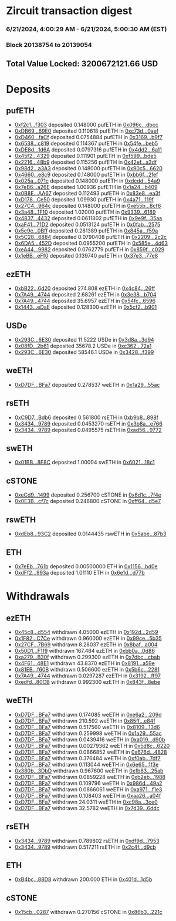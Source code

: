 # Zircuit transaction digest
### 6/21/2024, 4:00:29 AM - 6/21/2024, 5:00:30 AM (EST)
### Block 20138754 to 20139054

## Total Value Locked: 3200672121.66 USD

# Deposits
## pufETH
- [0xf2c1...f303](https://etherscan.io/address/0xf2c142a8F845D67FF0e1a12FfF4237F5f6cDf303) deposited 0.148000 pufETH in [0x096c...dbcc](https://etherscan.io/tx/0xf2c142a8F845D67FF0e1a12FfF4237F5f6cDf303)
- [0xDB69...69E0](https://etherscan.io/address/0xDB695F2f1E924744DA9422DfB6695bC36C7269E0) deposited 0.110618 pufETH in [0xc73d...0aef](https://etherscan.io/tx/0xDB695F2f1E924744DA9422DfB6695bC36C7269E0)
- [0xD460...faCf](https://etherscan.io/address/0xD460DeDDD47c90bb224Ce1dAa100f5B3aa3FfaCf) deposited 0.0754884 pufETH in [0x3169...b9f7](https://etherscan.io/tx/0xD460DeDDD47c90bb224Ce1dAa100f5B3aa3FfaCf)
- [0x6538...c819](https://etherscan.io/address/0x6538Ef00803F074F1ABeE60F7F187F6d61dBc819) deposited 0.114367 pufETH in [0x54fe...beb5](https://etherscan.io/tx/0x6538Ef00803F074F1ABeE60F7F187F6d61dBc819)
- [0xDE8d...1d6A](https://etherscan.io/address/0xDE8dafBF9E70b47c1bb67AD32cC10AcB388E1d6A) deposited 0.0797316 pufETH in [0x4dd2...6a11](https://etherscan.io/tx/0xDE8dafBF9E70b47c1bb67AD32cC10AcB388E1d6A)
- [0x45f2...4329](https://etherscan.io/address/0x45f2E5D836Aaa4dA59F9194c70a074940AD64329) deposited 0.111901 pufETH in [0xf599...bde5](https://etherscan.io/tx/0x45f2E5D836Aaa4dA59F9194c70a074940AD64329)
- [0x2216...48b9](https://etherscan.io/address/0x221637dd3cEF0C0A3969eF8cf2b5F8154D2A48b9) deposited 0.115256 pufETH in [0x42ef...a3df](https://etherscan.io/tx/0x221637dd3cEF0C0A3969eF8cf2b5F8154D2A48b9)
- [0x98d2...a3A3](https://etherscan.io/address/0x98d29CA5d6113034D2F26036CB1a752b4E5Da3A3) deposited 0.148000 pufETH in [0x90c5...6620](https://etherscan.io/tx/0x98d29CA5d6113034D2F26036CB1a752b4E5Da3A3)
- [0x4660...e8c9](https://etherscan.io/address/0x46600596336D51D20D31A5f5dE2bd6fA0bEAe8c9) deposited 0.148000 pufETH in [0xbb6f...2fef](https://etherscan.io/tx/0x46600596336D51D20D31A5f5dE2bd6fA0bEAe8c9)
- [0x025a...071c](https://etherscan.io/address/0x025aB9fC7684ca21E8Fef380488F67a6240C071c) deposited 0.148000 pufETH in [0xdcdd...54a9](https://etherscan.io/tx/0x025aB9fC7684ca21E8Fef380488F67a6240C071c)
- [0x7eB6...a26E](https://etherscan.io/address/0x7eB6615CC23DEbecfCFbA74Dd6E7C7BF4571a26E) deposited 1.00936 pufETH in [0x1a24...b409](https://etherscan.io/tx/0x7eB6615CC23DEbecfCFbA74Dd6E7C7BF4571a26E)
- [0x0B8E...AA67](https://etherscan.io/address/0x0B8E86CEB6f89dEe6d998Dc61984FFB377d5AA67) deposited 0.112493 pufETH in [0x83e8...ea3f](https://etherscan.io/tx/0x0B8E86CEB6f89dEe6d998Dc61984FFB377d5AA67)
- [0xD178...Ce50](https://etherscan.io/address/0xD178aC6795Fea7bf43FbdcbAb6F0B3a4fd22Ce50) deposited 1.09930 pufETH in [0x4a71...119f](https://etherscan.io/tx/0xD178aC6795Fea7bf43FbdcbAb6F0B3a4fd22Ce50)
- [0x27C4...964c](https://etherscan.io/address/0x27C42b1494915a98c316F522c609a156695e964c) deposited 0.148000 pufETH in [0xe55b...8cf6](https://etherscan.io/tx/0x27C42b1494915a98c316F522c609a156695e964c)
- [0x3a48...1F10](https://etherscan.io/address/0x3a4869762F67BF7616fc113A64D9481ba0161F10) deposited 1.02000 pufETH in [0x9339...6189](https://etherscan.io/tx/0x3a4869762F67BF7616fc113A64D9481ba0161F10)
- [0x4837...4432](https://etherscan.io/address/0x48371ceF18f5f60a8463f509C0F5a952eBB94432) deposited 0.0611802 pufETH in [0x9e9f...35aa](https://etherscan.io/tx/0x48371ceF18f5f60a8463f509C0F5a952eBB94432)
- [0xaF41...71D2](https://etherscan.io/address/0xaF41AC11C1e10CBfb06DDA0cA0ecb6745F2c71D2) deposited 0.0513124 pufETH in [0x0fab...2575](https://etherscan.io/tx/0xaF41AC11C1e10CBfb06DDA0cA0ecb6745F2c71D2)
- [0x5e9e...0Bff](https://etherscan.io/address/0x5e9e6B4f905ECaeFd0908E89156ab23C17120Bff) deposited 0.281389 pufETH in [0x845a...f59a](https://etherscan.io/tx/0x5e9e6B4f905ECaeFd0908E89156ab23C17120Bff)
- [0x5C28...6884](https://etherscan.io/address/0x5C284D2ddfAe37Dc9756244d634879a9C9B96884) deposited 0.0790408 pufETH in [0x2209...2c2c](https://etherscan.io/tx/0x5C284D2ddfAe37Dc9756244d634879a9C9B96884)
- [0x6DA5...452D](https://etherscan.io/address/0x6DA5D34119768A0aaf02cC268121D0C9B9A2452D) deposited 0.0955200 pufETH in [0x585e...4d63](https://etherscan.io/tx/0x6DA5D34119768A0aaf02cC268121D0C9B9A2452D)
- [0xeA44...9982](https://etherscan.io/address/0xeA44886a74B1dA3178BFf4928D63eC5f99019982) deposited 0.0762779 pufETH in [0x859f...c029](https://etherscan.io/tx/0xeA44886a74B1dA3178BFf4928D63eC5f99019982)
- [0x1eBB...eFf0](https://etherscan.io/address/0x1eBB81e5beac56a6d7AB5BD89Ae185885061eFf0) deposited 0.139740 pufETH in [0x37e3...77e8](https://etherscan.io/tx/0x1eBB81e5beac56a6d7AB5BD89Ae185885061eFf0)
## ezETH
- [0xbB22...6d20](https://etherscan.io/address/0xbB226555fBB98850273B10b0CF55aD2f99966d20) deposited 274.808 ezETH in [0x4c84...26ff](https://etherscan.io/tx/0xbB226555fBB98850273B10b0CF55aD2f99966d20)
- [0x7A49...4744](https://etherscan.io/address/0x7A493Be5c2ce014cD049Bf178a1ac0Db1B434744) deposited 2.68261 ezETH in [0x3e38...b704](https://etherscan.io/tx/0x7A493Be5c2ce014cD049Bf178a1ac0Db1B434744)
- [0x7A49...4744](https://etherscan.io/address/0x7A493Be5c2ce014cD049Bf178a1ac0Db1B434744) deposited 35.6957 ezETH in [0x54fc...6596](https://etherscan.io/tx/0x7A493Be5c2ce014cD049Bf178a1ac0Db1B434744)
- [0x1443...eDaE](https://etherscan.io/address/0x14433A8ED38FD568dEE09B138f12937e43DbeDaE) deposited 0.128300 ezETH in [0x5cf2...b901](https://etherscan.io/tx/0x14433A8ED38FD568dEE09B138f12937e43DbeDaE)
## USDe
- [0x293C...6E30](https://etherscan.io/address/0x293C6937D8D82e05B01335F7B33FBA0c8e256E30) deposited 11.5222 USDe in [0x3d8a...3d94](https://etherscan.io/tx/0x293C6937D8D82e05B01335F7B33FBA0c8e256E30)
- [0x08fD...2b61](https://etherscan.io/address/0x08fD406840A6215EF9027701c923cF17240a2b61) deposited 35678.2 USDe in [0xc362...72a1](https://etherscan.io/tx/0x08fD406840A6215EF9027701c923cF17240a2b61)
- [0x293C...6E30](https://etherscan.io/address/0x293C6937D8D82e05B01335F7B33FBA0c8e256E30) deposited 58546.1 USDe in [0x3428...f399](https://etherscan.io/tx/0x293C6937D8D82e05B01335F7B33FBA0c8e256E30)
## weETH
- [0xD7DF...BFa7](https://etherscan.io/address/0xD7DF7E085214743530afF339aFC420c7c720BFa7) deposited 0.278537 weETH in [0x1a29...55ac](https://etherscan.io/tx/0xD7DF7E085214743530afF339aFC420c7c720BFa7)
## rsETH
- [0xC9D7...Bdb6](https://etherscan.io/address/0xC9D779aFE2a08d06B661f4CECAb195A95840Bdb6) deposited 0.561800 rsETH in [0xb9b8...898f](https://etherscan.io/tx/0xC9D779aFE2a08d06B661f4CECAb195A95840Bdb6)
- [0x3434...9789](https://etherscan.io/address/0x34349c5569e7B846c3558961552D2202760A9789) deposited 0.0453270 rsETH in [0x3b8a...e766](https://etherscan.io/tx/0x34349c5569e7B846c3558961552D2202760A9789)
- [0x3434...9789](https://etherscan.io/address/0x34349c5569e7B846c3558961552D2202760A9789) deposited 0.0495575 rsETH in [0xad56...9772](https://etherscan.io/tx/0x34349c5569e7B846c3558961552D2202760A9789)
## swETH
- [0x01BB...8F8C](https://etherscan.io/address/0x01BBFCB8C7fEF78bAf443C20b8515a0Aacd88F8C) deposited 1.00004 swETH in [0x6021...18c1](https://etherscan.io/tx/0x01BBFCB8C7fEF78bAf443C20b8515a0Aacd88F8C)
## cSTONE
- [0xeCd9...1499](https://etherscan.io/address/0xeCd93c24aa1BAf83a1215265C7406ab446db1499) deposited 0.256700 cSTONE in [0x6d1c...7f4e](https://etherscan.io/tx/0xeCd93c24aa1BAf83a1215265C7406ab446db1499)
- [0x0E3B...cf7c](https://etherscan.io/address/0x0E3BE351050A043070d686c1F69536848129cf7c) deposited 0.246800 cSTONE in [0xff64...d5e7](https://etherscan.io/tx/0x0E3BE351050A043070d686c1F69536848129cf7c)
## rswETH
- [0xdEb8...93C2](https://etherscan.io/address/0xdEb86f2Ef1B79f1C941a42407B61c132649a93C2) deposited 0.0144435 rswETH in [0x5abe...87b3](https://etherscan.io/tx/0xdEb86f2Ef1B79f1C941a42407B61c132649a93C2)
## ETH
- [0x7eEb...761b](https://etherscan.io/address/0x7eEb2F415c4CF5303bfFC4e83dBBb23e5F45761b) deposited 0.00500000 ETH in [0x1156...bd0e](https://etherscan.io/tx/0x7eEb2F415c4CF5303bfFC4e83dBBb23e5F45761b)
- [0xdFf2...993a](https://etherscan.io/address/0xdFf2e044b2e46A6B7A2F13C48e749d431EF2993a) deposited 1.01110 ETH in [0x6e1d...d77b](https://etherscan.io/tx/0xdFf2e044b2e46A6B7A2F13C48e749d431EF2993a)
# Withdrawals
## ezETH
- [0x45c8...d554](https://etherscan.io/address/0x45c889425427CE94D4116e371120F34a30dBd554) withdrawn 4.05000 ezETH in [0x192d...2d59](https://etherscan.io/tx/0x45c889425427CE94D4116e371120F34a30dBd554)
- [0x1F82...C7Ce](https://etherscan.io/address/0x1F82a5D7e87212fEA8553239c28332ba629cC7Ce) withdrawn 0.960000 ezETH in [0x99ce...5b35](https://etherscan.io/tx/0x1F82a5D7e87212fEA8553239c28332ba629cC7Ce)
- [0x27CF...7B69](https://etherscan.io/address/0x27CF236635B9A6c58095E57F2cd0d86008f47B69) withdrawn 8.28037 ezETH in [0x8baf...a004](https://etherscan.io/tx/0x27CF236635B9A6c58095E57F2cd0d86008f47B69)
- [0x50D1...F1f9](https://etherscan.io/address/0x50D18A980c1eeEB14DE179ED6e3b54D13C23F1f9) withdrawn 167.464 ezETH in [0xbb0a...0d86](https://etherscan.io/tx/0x50D18A980c1eeEB14DE179ED6e3b54D13C23F1f9)
- [0xa279...B30f](https://etherscan.io/address/0xa27980C0809d0762De7d3Ecb7AFC2Cc4eF6cB30f) withdrawn 0.299300 ezETH in [0x7dbc...cbab](https://etherscan.io/tx/0xa27980C0809d0762De7d3Ecb7AFC2Cc4eF6cB30f)
- [0x4F61...48E1](https://etherscan.io/address/0x4F618e8069FFBEe1b42566429e267647721D48E1) withdrawn 43.8370 ezETH in [0x8191...a59e](https://etherscan.io/tx/0x4F618e8069FFBEe1b42566429e267647721D48E1)
- [0x81EB...f60B](https://etherscan.io/address/0x81EBd7698C7Cf34ebfB3E9D635F6Ab69a922f60B) withdrawn 0.506600 ezETH in [0x5b6c...2281](https://etherscan.io/tx/0x81EBd7698C7Cf34ebfB3E9D635F6Ab69a922f60B)
- [0x7A49...4744](https://etherscan.io/address/0x7A493Be5c2ce014cD049Bf178a1ac0Db1B434744) withdrawn 0.0297287 ezETH in [0x3192...ff97](https://etherscan.io/tx/0x7A493Be5c2ce014cD049Bf178a1ac0Db1B434744)
- [0xedfd...80CB](https://etherscan.io/address/0xedfdB59AE9D44f996c8A60e89Ec81E5aEaA180CB) withdrawn 0.992300 ezETH in [0x843f...8ebe](https://etherscan.io/tx/0xedfdB59AE9D44f996c8A60e89Ec81E5aEaA180CB)
## weETH
- [0xD7DF...BFa7](https://etherscan.io/address/0xD7DF7E085214743530afF339aFC420c7c720BFa7) withdrawn 0.174085 weETH in [0xe6a2...209d](https://etherscan.io/tx/0xD7DF7E085214743530afF339aFC420c7c720BFa7)
- [0xD7DF...BFa7](https://etherscan.io/address/0xD7DF7E085214743530afF339aFC420c7c720BFa7) withdrawn 210.592 weETH in [0x85ff...e84f](https://etherscan.io/tx/0xD7DF7E085214743530afF339aFC420c7c720BFa7)
- [0xD7DF...BFa7](https://etherscan.io/address/0xD7DF7E085214743530afF339aFC420c7c720BFa7) withdrawn 0.517560 weETH in [0x8109...13d6](https://etherscan.io/tx/0xD7DF7E085214743530afF339aFC420c7c720BFa7)
- [0xD7DF...BFa7](https://etherscan.io/address/0xD7DF7E085214743530afF339aFC420c7c720BFa7) withdrawn 0.259998 weETH in [0x1a29...55ac](https://etherscan.io/tx/0xD7DF7E085214743530afF339aFC420c7c720BFa7)
- [0xD7DF...BFa7](https://etherscan.io/address/0xD7DF7E085214743530afF339aFC420c7c720BFa7) withdrawn 0.0439416 weETH in [0xa019...d90b](https://etherscan.io/tx/0xD7DF7E085214743530afF339aFC420c7c720BFa7)
- [0xD7DF...BFa7](https://etherscan.io/address/0xD7DF7E085214743530afF339aFC420c7c720BFa7) withdrawn 0.00279362 weETH in [0x5d8c...6220](https://etherscan.io/tx/0xD7DF7E085214743530afF339aFC420c7c720BFa7)
- [0xD7DF...BFa7](https://etherscan.io/address/0xD7DF7E085214743530afF339aFC420c7c720BFa7) withdrawn 0.0866852 weETH in [0x676d...4828](https://etherscan.io/tx/0xD7DF7E085214743530afF339aFC420c7c720BFa7)
- [0xD7DF...BFa7](https://etherscan.io/address/0xD7DF7E085214743530afF339aFC420c7c720BFa7) withdrawn 0.376484 weETH in [0xf0ab...7df7](https://etherscan.io/tx/0xD7DF7E085214743530afF339aFC420c7c720BFa7)
- [0xD7DF...BFa7](https://etherscan.io/address/0xD7DF7E085214743530afF339aFC420c7c720BFa7) withdrawn 0.113044 weETH in [0x6e65...1f3e](https://etherscan.io/tx/0xD7DF7E085214743530afF339aFC420c7c720BFa7)
- [0x380b...3DbD](https://etherscan.io/address/0x380b8dF82479A32Cb5101f0146509B4B08cb3DbD) withdrawn 0.967600 weETH in [0xfb63...25ab](https://etherscan.io/tx/0x380b8dF82479A32Cb5101f0146509B4B08cb3DbD)
- [0xD7DF...BFa7](https://etherscan.io/address/0xD7DF7E085214743530afF339aFC420c7c720BFa7) withdrawn 0.0859228 weETH in [0xb2eb...1988](https://etherscan.io/tx/0xD7DF7E085214743530afF339aFC420c7c720BFa7)
- [0xD7DF...BFa7](https://etherscan.io/address/0xD7DF7E085214743530afF339aFC420c7c720BFa7) withdrawn 0.109796 weETH in [0x986d...49a2](https://etherscan.io/tx/0xD7DF7E085214743530afF339aFC420c7c720BFa7)
- [0xD7DF...BFa7](https://etherscan.io/address/0xD7DF7E085214743530afF339aFC420c7c720BFa7) withdrawn 0.0866061 weETH in [0xa971...f1e3](https://etherscan.io/tx/0xD7DF7E085214743530afF339aFC420c7c720BFa7)
- [0xD7DF...BFa7](https://etherscan.io/address/0xD7DF7E085214743530afF339aFC420c7c720BFa7) withdrawn 0.108403 weETH in [0xaa26...a04f](https://etherscan.io/tx/0xD7DF7E085214743530afF339aFC420c7c720BFa7)
- [0xD7DF...BFa7](https://etherscan.io/address/0xD7DF7E085214743530afF339aFC420c7c720BFa7) withdrawn 24.0311 weETH in [0xc98a...3ce0](https://etherscan.io/tx/0xD7DF7E085214743530afF339aFC420c7c720BFa7)
- [0xD7DF...BFa7](https://etherscan.io/address/0xD7DF7E085214743530afF339aFC420c7c720BFa7) withdrawn 32.5782 weETH in [0x7d39...6ddc](https://etherscan.io/tx/0xD7DF7E085214743530afF339aFC420c7c720BFa7)
## rsETH
- [0x3434...9789](https://etherscan.io/address/0x34349c5569e7B846c3558961552D2202760A9789) withdrawn 0.789802 rsETH in [0xdf9d...7953](https://etherscan.io/tx/0x34349c5569e7B846c3558961552D2202760A9789)
- [0x3434...9789](https://etherscan.io/address/0x34349c5569e7B846c3558961552D2202760A9789) withdrawn 0.517211 rsETH in [0x2c4f...d9cb](https://etherscan.io/tx/0x34349c5569e7B846c3558961552D2202760A9789)
## ETH
- [0xB4bc...88D8](https://etherscan.io/address/0xB4bcee0fc683F3Ce442CbB6d864f6608309188D8) withdrawn 200.000 ETH in [0x401d...1d5b](https://etherscan.io/tx/0xB4bcee0fc683F3Ce442CbB6d864f6608309188D8)
## cSTONE
- [0x15cb...0287](https://etherscan.io/address/0x15cb2175aC98C060D1a6253ABE0d8c2030830287) withdrawn 0.270156 cSTONE in [0x86b3...221c](https://etherscan.io/tx/0x15cb2175aC98C060D1a6253ABE0d8c2030830287)
